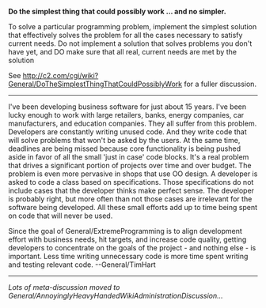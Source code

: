 **Do the simplest thing that could possibly work ... and no simpler.**

To solve a particular programming problem, implement the simplest solution that effectively solves the problem for all the cases necessary to satisfy current needs. Do not implement a solution that solves problems you don't have yet, and DO make sure that all real, current needs are met by the solution

See http://c2.com/cgi/wiki?General/DoTheSimplestThingThatCouldPossiblyWork for a fuller discussion.

----

I've been developing business software for just about 15 years. I've been lucky enough to work with large retailers, banks, energy companies, car manufacturers, and education companies. They all suffer from this problem. Developers are constantly writing unused code. And they write code that will solve problems that won't be asked by the users. At the same time, deadlines are being missed because core functionality is being pushed aside in favor of all the small 'just in case' code blocks. It's a real problem that drives a significant portion of projects over time and over budget. The problem is even more pervasive in shops that use OO design. A developer is asked to code a class based on specifications. Those specifications do not include cases that the developer thinks make perfect sense. The developer is probably right, but more often than not those cases are irrelevant for the software being developed. All these small efforts add up to time being spent on code that will never be used.

Since the goal of General/ExtremeProgramming is to align development effort with business needs, hit targets, and increase code quality, getting developers to concentrate on the goals of the project - and nothing else - is important. Less time writing unnecessary code is more time spent writing and testing relevant code. --General/TimHart

----

*Lots of meta-discussion moved to General/AnnoyinglyHeavyHandedWikiAdministrationDiscussion...*